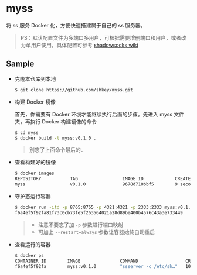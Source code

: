 # myss

将 ss 服务 Docker 化，方便快速搭建属于自己的 ss 服务器。

> PS：默认配置文件为多端口多用户，可根据需要增删端口和用户，或者改为单用户使用，具体配置可参考  [shadowsocks wiki](https://github.com/shadowsocks/shadowsocks/wiki)

## Sample

- 克隆本仓库到本地

  ```bash
  $ git clone https://github.com/shkey/myss.git
  ```

- 构建 Docker 镜像

  首先，你需要有 Docker 环境才能继续执行后面的步骤。先进入 myss 文件夹，再执行 Docker 构建镜像的命令

  ```bash
  $ cd myss
  $ docker build -t myss:v0.1.0 .
  ```

  > 别忘了上面命令最后的`.`

- 查看构建好的镜像

  ```bash
  $ docker images
  REPOSITORY           TAG                 IMAGE ID            CREATED             SIZE
  myss                 v0.1.0              9678d710bbf5        9 seconds ago       73.2MB
  ```

- 守护态运行容器

  ```bash
  $ docker run -itd -p 8765:8765 -p 4321:4321 -p 2333:2333 myss:v0.1.0
  f6a4ef5f92fa81f73c0cb73fe5f263564021a28d89be400b4576c43a3e733449
  ```

  > - 注意不要忘了加 `-p` 参数进行端口映射
  > - 可加上 `--restart=always` 参数让容器始终自动重启

- 查看运行的容器

  ```bash
  $ docker ps
  CONTAINER ID        IMAGE               COMMAND                  CREATED             STATUS              PORTS                                                                    NAMES
  f6a4ef5f92fa        myss:v0.1.0         "ssserver -c /etc/sh…"   10 seconds ago      Up 9 seconds        0.0.0.0:2333->2333/tcp, 0.0.0.0:4321->4321/tcp, 0.0.0.0:8765->8765/tcp   cranky_jang
  ```
